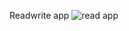 Readwrite app
![read app](https://github.com/user-attachments/assets/b53cfd94-2d82-484e-818c-0e8b0b08c238)
